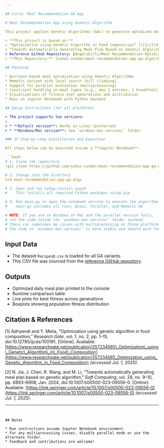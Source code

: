 ```yaml
---

## title: Meal Recommendation GA App

# Meal Recommendation App using Genetic Algorithm

This project applies Genetic Algorithms (GAs) to generate optimized daily meal plans based on nutritional targets such as calories, protein, carbohydrates, and fat. It was developed as part of a university project for exploring the difference between Basic GA, Parallel GA, and Memetic GA.

> **This project is based on:**
> “Optimization using Genetic Algorithm in Food Composition” [\[1\]](#1)
> “Towards Automatically Generating Meal Plan Based on Genetic Algorithm” [\[2\]](#2)
> Reference GitHub Repository: [AngelsGills/Meal-Recommendation-Optimization](https://github.com/AngelsGills/Meal-Recommendation-Optimization)
> **This Repository:** [suhas-sunder/meal-recommendation-app-ga-algo](https://github.com/suhas-sunder/meal-recommendation-app-ga-algo)

## Features

* Nutrient-based meal optimization using Genetic Algorithms
* Memetic variant with local search (hill climbing)
* Support for parallel evaluation (multiprocessing)
* Constraint handling on meal types (e.g., max 2 entrees, 1 breakfast)
* Visualizations of fitness over generations and distribution
* Runs on Jupyter Notebook with Python backend

## Setup Instructions (for all platforms)

> The project supports two versions:
>
> * **Default version**: Works on Linux (preferred)
> * **Windows/Mac version**: See `windows-mac-version/` folder

### 📦 Step-by-step Installation and Execution

All steps below can be executed inside a **Jupyter Notebook**.

```bash
# 1. Clone the repository
!git clone https://github.com/suhas-sunder/meal-recommendation-app-ga-algo.git

# 2. Change into the directory
%cd meal-recommendation-app-ga-algo

# 3. Open and run setup-install.ipynb
#    This installs all required Python packages using pip.

# 4. Run main.py or open the notebook version to execute the algorithm
#    main.py includes all runs: Basic, Parallel, and Memetic GA

# NOTE: If you are on Windows or Mac and the parallel version fails,
# run the code inside the `windows-mac-version/` folder instead.
# There can sometimes be issues with multiprocessing on those platforms because of the way the code is written.
# The code in `windows-mac-version/` is more stable and should work for those platforms because it uses the `threading` module and not `multiprocessing`. It also uses a delay timer to simulate additional compute time instead of actually adding computationally heavy loads.
```

## Input Data

* The dataset `Recipes@.csv` is loaded for all GA variants.
* This CSV file was sourced from the [reference GitHub repository](https://github.com/AngelsGills/Meal-Recommendation-Optimization).

## Outputs

* Optimized daily meal plan printed to the console
* Runtime comparison table
* Line plots for best fitness across generations
* Boxplots showing population fitness distribution

## Citation & References

<a id="1">\[1]</a> Adriyendi and Y. Melia, “Optimization using genetic algorithm in food composition,” *Research Gate*, vol. 1, no. 2, pp. 1–15, doi:10.12785/ijcds/100191. \[Online]. Available: [https://www.researchgate.net/publication/357234565\_Optimization\_using\_Genetic\_Algorithm\_in\_Food\_Composition](https://www.researchgate.net/publication/357234565_Optimization_using_Genetic_Algorithm_in_Food_Composition) *(accessed Jul. 1, 2025)*.

<a id="2">\[2]</a> N. Jia, J. Chen, R. Wang, and M. Li, “Towards automatically generating meal plan based on genetic algorithm,” *Soft Computing*, vol. 28, no. 9–10, pp. 6893–6908, Jan. 2024, doi:10.1007/s00500-023-09556-0. \[Online]. Available: [https://link.springer.com/article/10.1007/s00500-023-09556-0](https://link.springer.com/article/10.1007/s00500-023-09556-0) *(accessed Jul. 1, 2025)*.

---
```


## Notes

* Run instructions assume Jupyter Notebook environment.
* For any multiprocessing issues, disable parallel mode or use the alternate folder.
* Feedback and contributions are welcome!
